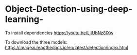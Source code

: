 # Object-Detection-using-deep-learning-

To install dependencies 
https://youtu.be/LjIUbNz8IXw

To download the three models:
https://imageai.readthedocs.io/en/latest/detection/index.html
